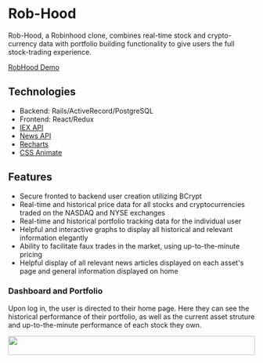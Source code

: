 # Rob-Hood

Rob-Hood, a Robinhood clone, combines real-time stock and crypto-currency data with portfolio building functionality to give users the full stock-trading experience.

[RobHood Demo](https://rob-hood.herokuapp.com/#/)

## Technologies

+ Backend: Rails/ActiveRecord/PostgreSQL
+ Frontend: React/Redux
+ [IEX API](https://iextrading.com/developer/docs/)
+ [News API](https://newsapi.org/docs)
+ [Recharts](http://recharts.org/en-US/)
+ [CSS Animate](https://daneden.github.io/animate.css/)

## Features 

+ Secure fronted to backend user creation utilizing BCrypt
+ Real-time and historical price data for all stocks and cryptocurrencies traded on the NASDAQ and NYSE exchanges
+ Real-time and historical portfolio tracking data for the individual user
+ Helpful and interactive graphs to display all historical and relevant information elegantly
+ Ability to facilitate faux trades in the market, using up-to-the-minute pricing
+ Helpful display of all relevant news articles displayed on each asset's page and general information displayed on home

### Dashboard and Portfolio
Upon log in, the user is directed to their home page. Here they can see the historical performance of their portfolio, as well as the current asset struture and up-to-the-minute performance of each stock they own.


<img src="https://github.com/NickEcton/RobHood/blob/master/UserHomePageGif.gif" width="100%" height="10%" />

